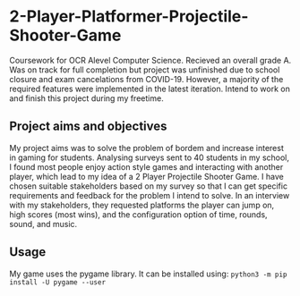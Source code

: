# 2-Player-Platformer-Projectile-Shooter-Game
Coursework for OCR Alevel Computer Science. Recieved an overall grade A.
Was on track for full completion but project was unfinished due to school closure and exam cancelations from COVID-19. However, a majority of the required features were implemented in the latest iteration.
Intend to work on and finish this project during my freetime.

## Project aims and objectives
My project aims was to solve the problem of bordem and increase interest in gaming for students. Analysing surveys sent to 40 students in my school, I found most people enjoy action style games and interacting with another player, which lead to my idea of a 2 Player Projectile Shooter Game. 
I have chosen suitable stakeholders based on my survey so that I can get specific requirements and feedback for the problem I intend to solve. 
In an interview with my stakeholders, they requested platforms the player can jump on, high scores (most wins), and the configuration option of time, rounds, sound, and music.

## Usage
My game uses the pygame library. It can be installed using: `python3 -m pip install -U pygame --user`
